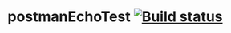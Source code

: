 # postmanEchoTest [![Build status](https://ci.appveyor.com/api/projects/status/iu6kxkilgwwjiqbv?svg=true)](https://ci.appveyor.com/project/Ksenia-Mesh/postmanechotest)
